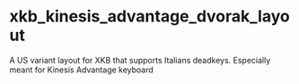 # xkb_kinesis_advantage_dvorak_layout
A US variant layout for XKB that supports Italians deadkeys. Especially meant for Kinesis Advantage keyboard
